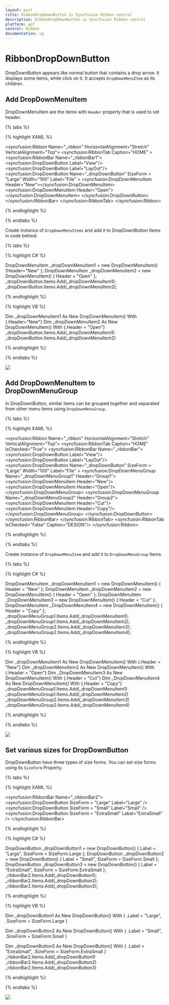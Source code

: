 ```yaml
---
layout: post
title: RibbonDropDownButton in Syncfusion Ribbon control
description: RibbonDropDownButton in Syncfusion Ribbon control
platform: wpf
control: Ribbon
documentation: ug
---
```

# RibbonDropDownButton

DropDownButton appears like normal button that contains a drop arrow. It displays some items, while click on it. It accepts `DropDownMenuItem` as its children.

## Add DropDownMenuItem

DropDownMenuItem are the items with `Header` property that is used to set header.


{% tabs %}

{% highlight XAML %}


<syncfusion:Ribbon Name="_ribbon" HorizontalAlignment="Stretch" VerticalAlignment="Top">
<syncfusion:RibbonTab Caption="HOME" >
<syncfusion:RibbonBar Name="_ribbonBar1">
<syncfusion:DropDownButton Label="View"/>
<syncfusion:DropDownButton Label="LayOut"/>
<syncfusion:DropDownButton Name="_dropDownButton" SizeForm = "Large" Width="100" Label="File" >
<syncfusion:DropDownMenuItem Header="New"></syncfusion:DropDownMenuItem>
<syncfusion:DropDownMenuItem Header="Open"></syncfusion:DropDownMenuItem>
</syncfusion:DropDownButton>
</syncfusion:RibbonBar>
</syncfusion:RibbonTab>
</syncfusion:Ribbon>



{% endhighlight %}

{% endtabs %}

Create instance of `DropDownMenuItems` and add it to DropDownButton Items in code behind.

{% tabs %}

{% highlight C# %}


DropDownMenuItem _dropDownMenuItem1 = new DropDownMenuItem() {Header="New" };
DropDownMenuItem _dropDownMenuItem2 = new DropDownMenuItem() { Header = "Open" };
_dropDownButton.Items.Add(_dropDownMenuItem1);
_dropDownButton.Items.Add(_dropDownMenuItem2);


{% endhighlight %}

{% highlight VB %}

Dim _dropDownMenuItem1 As New DropDownMenuItem() With {.Header="New"}
Dim _dropDownMenuItem2 As New DropDownMenuItem() With {.Header = "Open"}
_dropDownButton.Items.Add(_dropDownMenuItem1)
_dropDownButton.Items.Add(_dropDownMenuItem2)


{% endhighlight %}

{% endtabs %}


![](DropDownButton_images/DropDownButton_img1.jpg)


## Add DropDownMenuItem to DropDownMenuGroup

In DropDownButton, similar items can be grouped together and separated from other menu items using `DropDownMenuGroup`.


{% tabs %}

{% highlight XAML %}


<syncfusion:Ribbon Name="_ribbon" HorizontalAlignment="Stretch" VerticalAlignment="Top">
<syncfusion:RibbonTab Caption="HOME" IsChecked="True">
<syncfusion:RibbonBar Name="_ribbonBar">
<syncfusion:DropDownButton Label="View"/>
<syncfusion:DropDownButton Label="LayOut"/>
<syncfusion:DropDownButton Name="_dropDownButton" SizeForm = "Large" Width="100" Label="File" >
<syncfusion:DropDownMenuGroup Name="_dropDownMenuGroup1" Header="Group1">
<syncfusion:DropDownMenuItem Header="New"/>
<syncfusion:DropDownMenuItem Header="Open"/>                            
</syncfusion:DropDownMenuGroup>
<syncfusion:DropDownMenuGroup Name="_dropDownMenuGroup2" Header="Group2">
<syncfusion:DropDownMenuItem Header="Cut"/>
<syncfusion:DropDownMenuItem Header="Copy"/>                      
</syncfusion:DropDownMenuGroup>
</syncfusion:DropDownButton>
</syncfusion:RibbonBar>
</syncfusion:RibbonTab>
<syncfusion:RibbonTab IsChecked="False" Caption="DESIGN"/>
</syncfusion:Ribbon>



{% endhighlight %}

{% endtabs %}

Create instance of `DropDownMenuItem` and add it to `DropDownMenuGroup` Items.

{% tabs %}

{% highlight C# %}


DropDownMenuItem _dropDownMenuItem1 = new DropDownMenuItem() { Header = "New" };
DropDownMenuItem _dropDownMenuItem2 = new DropDownMenuItem() { Header = "Open" };
DropDownMenuItem _DropDownMenuItem3 = new DropDownMenuItem() { Header = "Cut" };
DropDownMenuItem _DropDownMenuItem4 = new DropDownMenuItem() { Header = "Copy" };
_dropDownMenuGroup1.Items.Add(_dropDownMenuItem1);
_dropDownMenuGroup1.Items.Add(_dropDownMenuItem2);
_dropDownMenuGroup2.Items.Add(_dropDownMenuItem3);
_dropDownMenuGroup2.Items.Add(_dropDownMenuItem4);



{% endhighlight %}

{% highlight VB %}


Dim _dropDownMenuItem1 As New DropDownMenuItem() With {.Header = "New"}
Dim _dropDownMenuItem2 As New DropDownMenuItem() With {.Header = "Open"}
Dim _DropDownMenuItem3 As New DropDownMenuItem() With {.Header = "Cut"}
Dim _DropDownMenuItem4 As New DropDownMenuItem() With {.Header = "Copy"}
_dropDownMenuGroup1.Items.Add(_dropDownMenuItem1)
_dropDownMenuGroup1.Items.Add(_dropDownMenuItem2)
_dropDownMenuGroup2.Items.Add(_dropDownMenuItem3)
_dropDownMenuGroup2.Items.Add(_dropDownMenuItem4)


{% endhighlight %}


{% endtabs %}

![](DropDownButton_images/DropDownButton_img2.jpg)


## Set various sizes for DropDownButton

DropDownButton have three types of size forms. You can set size forms using its `SizeForm` Property.


{% tabs %}

{% highlight XAML %}

<syncfusion:RibbonBar Name="_ribbonBar2">
<syncfusion:DropDownButton SizeForm = "Large" Label="Large" />
<syncfusion:DropDownButton SizeForm = "Small" Label="Small" />
<syncfusion:DropDownButton SizeForm = "ExtraSmall" Label="ExtraSmall" />
</syncfusion:RibbonBar>


{% endhighlight %}

{% highlight C# %}


DropDownButton _dropDownButton1 = new DropDownButton() { Label = "Large", SizeForm = SizeForm.Large };
DropDownButton _dropDownButton2 = new DropDownButton() { Label = "Small", SizeForm = SizeForm.Small };
DropDownButton _dropDownButton3 = new DropDownButton() { Label = "ExtraSmall", SizeForm = SizeForm.ExtraSmall };
_ribbonBar2.Items.Add(_dropDownButton1);
_ribbonBar2.Items.Add(_dropDownButton2);
_ribbonBar2.Items.Add(_dropDownButton3);



{% endhighlight %}

{% highlight VB %}

Dim _dropDownButton1 As New DropDownButton() With {
	.Label = "Large",
	.SizeForm = SizeForm.Large
}

Dim _dropDownButton2 As New DropDownButton() With {
	.Label = "Small",
	.SizeForm = SizeForm.Small
}

Dim _dropDownButton3 As New DropDownButton() With {
	.Label = "ExtraSmall",
	.SizeForm = SizeForm.ExtraSmall
}
_ribbonBar2.Items.Add(_dropDownButton1)
_ribbonBar2.Items.Add(_dropDownButton2)
_ribbonBar2.Items.Add(_dropDownButton3)


{% endhighlight %}

{% endtabs %}

![](DropDownButton_images/DropDownButton_img3.jpg)
